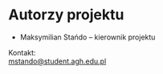 # Autorzy projektu

- Maksymilian Stańdo – kierownik projektu

Kontakt:  
    mstando@student.agh.edu.pl 